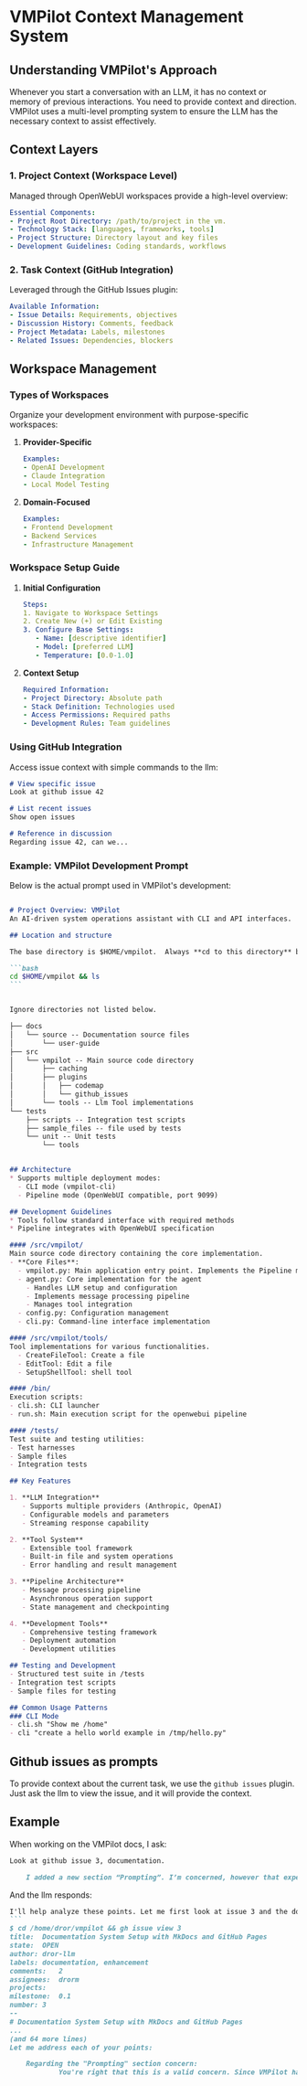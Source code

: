 # VMPilot Context Management System

## Understanding VMPilot's Approach
Whenever you start a conversation with an LLM, it has no context or memory of previous interactions. You need to provide context and direction.
VMPilot uses a multi-level prompting system to ensure the LLM has the necessary context to assist effectively.

## Context Layers

### 1. Project Context (Workspace Level)
Managed through OpenWebUI workspaces provide a high-level overview:
```yaml
Essential Components:
- Project Root Directory: /path/to/project in the vm.
- Technology Stack: [languages, frameworks, tools]
- Project Structure: Directory layout and key files
- Development Guidelines: Coding standards, workflows
```

### 2. Task Context (GitHub Integration)
Leveraged through the GitHub Issues plugin:
```yaml
Available Information:
- Issue Details: Requirements, objectives
- Discussion History: Comments, feedback
- Project Metadata: Labels, milestones
- Related Issues: Dependencies, blockers
```

## Workspace Management

### Types of Workspaces
Organize your development environment with purpose-specific workspaces:

1. **Provider-Specific**
   ```yaml
   Examples:
   - OpenAI Development
   - Claude Integration
   - Local Model Testing
   ```

2. **Domain-Focused**
   ```yaml
   Examples:
   - Frontend Development
   - Backend Services
   - Infrastructure Management
   ```

### Workspace Setup Guide

1. **Initial Configuration**
   ```yaml
   Steps:
   1. Navigate to Workspace Settings
   2. Create New (+) or Edit Existing
   3. Configure Base Settings:
      - Name: [descriptive identifier]
      - Model: [preferred LLM]
      - Temperature: [0.0-1.0]
   ```

2. **Context Setup**
   ```yaml
   Required Information:
   - Project Directory: Absolute path
   - Stack Definition: Technologies used
   - Access Permissions: Required paths
   - Development Rules: Team guidelines
   ```

### Using GitHub Integration

Access issue context with simple commands to the llm:
```markdown
# View specific issue
Look at github issue 42

# List recent issues
Show open issues

# Reference in discussion
Regarding issue 42, can we...
```

### Example: VMPilot Development Prompt
Below is the actual prompt used in VMPilot's development:

````markdown

# Project Overview: VMPilot
An AI-driven system operations assistant with CLI and API interfaces.

## Location and structure

The base directory is $HOME/vmpilot.  Always **cd to this directory** before looking at the files.

```bash
cd $HOME/vmpilot && ls
```


Ignore directories not listed below.

├── docs
│   └── source -- Documentation source files
│       └── user-guide
├── src
│   └── vmpilot -- Main source code directory
│       ├── caching
│       ├── plugins
│       │   ├── codemap
│       │   └── github_issues
│       └── tools -- Llm Tool implementations
└── tests
    ├── scripts -- Integration test scripts
    ├── sample_files -- file used by tests
    └── unit -- Unit tests
        └── tools


## Architecture
* Supports multiple deployment modes:
  - CLI mode (vmpilot-cli)
  - Pipeline mode (OpenWebUI compatible, port 9099)

## Development Guidelines
* Tools follow standard interface with required methods
* Pipeline integrates with OpenWebUI specification

#### /src/vmpilot/
Main source code directory containing the core implementation.
- **Core Files**:
  - vmpilot.py: Main application entry point. Implements the Pipeline mode.
  - agent.py: Core implementation for the agent
    - Handles LLM setup and configuration
    - Implements message processing pipeline
    - Manages tool integration
  - config.py: Configuration management
  - cli.py: Command-line interface implementation

#### /src/vmpilot/tools/
Tool implementations for various functionalities.
  - CreateFileTool: Create a file
  - EditTool: Edit a file
  - SetupShellTool: shell tool

#### /bin/
Execution scripts:
- cli.sh: CLI launcher
- run.sh: Main execution script for the openwebui pipeline

#### /tests/
Test suite and testing utilities:
- Test harnesses
- Sample files
- Integration tests

## Key Features

1. **LLM Integration**
   - Supports multiple providers (Anthropic, OpenAI)
   - Configurable models and parameters
   - Streaming response capability

2. **Tool System**
   - Extensible tool framework
   - Built-in file and system operations
   - Error handling and result management

3. **Pipeline Architecture**
   - Message processing pipeline
   - Asynchronous operation support
   - State management and checkpointing

4. **Development Tools**
   - Comprehensive testing framework
   - Deployment automation
   - Development utilities

## Testing and Development
- Structured test suite in /tests
- Integration test scripts
- Sample files for testing

## Common Usage Patterns
### CLI Mode
- cli.sh "Show me /home"
- cli "create a hello world example in /tmp/hello.py"
````

## Github issues as prompts

To provide context about the current task, we use the `github issues` plugin.  Just ask the llm to view the issue, and it will provide the context.

## Example
When working on the VMPilot docs, I ask:

```markdown
Look at github issue 3, documentation.

    I added a new section “Prompting”. I’m concerned, however that experienced users will skip it because they know how to prompt. However, this page has some important info about prompting in vmpilot
```
And the llm responds:
````markdown
I'll help analyze these points. Let me first look at issue 3 and the documentation.
```
$ cd /home/dror/vmpilot && gh issue view 3
title:  Documentation System Setup with MkDocs and GitHub Pages
state:  OPEN
author: dror-llm
labels: documentation, enhancement
comments:   2
assignees:  drorm
projects:
milestone:  0.1
number: 3
--
# Documentation System Setup with MkDocs and GitHub Pages
...
(and 64 more lines)
Let me address each of your points:

    Regarding the "Prompting" section concern:
            You're right that this is a valid concern. Since VMPilot has specific prompting requirements/features, I suggest renaming it to something more specific like "VMPilot-Specific Prompting" or "VMPilot Prompt System" to differentiate it from general LLM prompting. This makes it clear that even experienced prompt engineers should read it.
````
